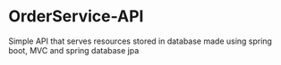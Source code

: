 # OrderService-API

Simple API that serves resources stored in database made using spring boot, MVC and spring database jpa

